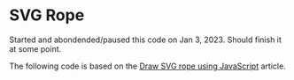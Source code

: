 # SVG Rope

Started and abondended/paused this code on Jan 3, 2023.
Should finish it at some point.

The following code is based on the
[Draw SVG rope using JavaScript](https://muffinman.io/blog/draw-svg-rope-using-javascript/?ck_subscriber_id=478627560)
article.
